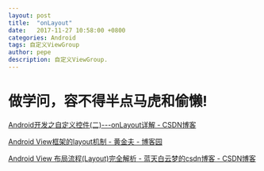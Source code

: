```yaml
---
layout: post
title:  "onLayout"
date:   2017-11-27 10:58:00 +0800
categories: Android
tags: 自定义ViewGroup
author: pepe
description: 自定义ViewGroup.
---
```


做学问，容不得半点马虎和偷懒!
============

[Android开发之自定义控件(二)---onLayout详解 - CSDN博客](http://blog.csdn.net/dmk877/article/details/49632959)

[Android View框架的layout机制 - 黄金夫 - 博客园](http://www.cnblogs.com/xyhuangjinfu/p/5435253.html)

[Android View 布局流程(Layout)完全解析 - 蓝天白云梦的csdn博客 - CSDN博客](http://blog.csdn.net/a553181867/article/details/51524527)
